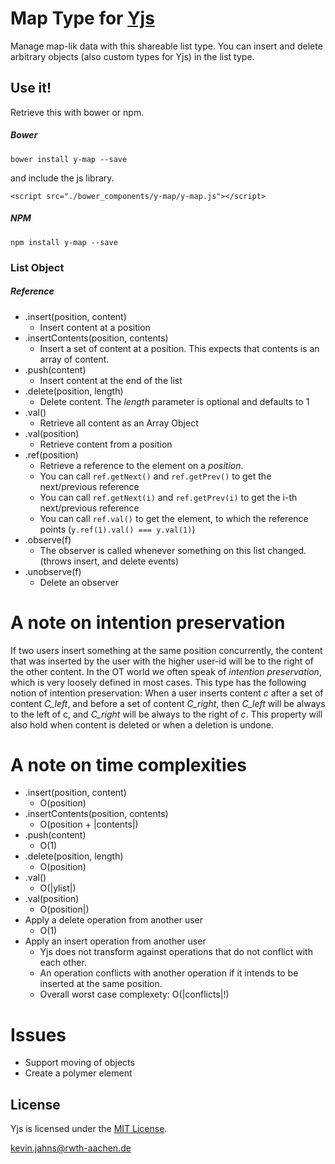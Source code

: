 
# Map Type for [Yjs](https://github.com/y-js/yjs)

Manage map-lik data with this shareable list type. You can insert and delete arbitrary objects (also custom types for Yjs) in the list type.

## Use it!
Retrieve this with bower or npm.

##### Bower
```
bower install y-map --save
```

and include the js library.

```
<script src="./bower_components/y-map/y-map.js"></script>
```

##### NPM
```
npm install y-map --save
```


### List Object

##### Reference
* .insert(position, content)
  * Insert content at a position
* .insertContents(position, contents)
  * Insert a set of content at a position. This expects that contents is an array of content.
* .push(content)
  * Insert content at the end of the list
* .delete(position, length)
  * Delete content. The *length* parameter is optional and defaults to 1
* .val()
  * Retrieve all content as an Array Object
* .val(position)
  * Retrieve content from a position
* .ref(position)
  * Retrieve a reference to the element on a *position*.
  * You can call `ref.getNext()` and `ref.getPrev()` to get the next/previous reference
  * You can call `ref.getNext(i)` and `ref.getPrev(i)` to get the i-th next/previous reference
  * You can call `ref.val()` to get the element, to which the reference points (`y.ref(1).val() === y.val(1)`)
* .observe(f)
  * The observer is called whenever something on this list changed. (throws insert, and delete events)
* .unobserve(f)
  * Delete an observer


# A note on intention preservation
If two users insert something at the same position concurrently, the content that was inserted by the user with the higher user-id will be to the right of the other content. In the OT world we often speak of *intention preservation*, which is very loosely defined in most cases. This type has the following notion of intention preservation: When a user inserts content *c* after a set of content *C_left*, and before a set of content *C_right*, then *C_left* will be always to the left of c, and *C_right* will be always to the right of *c*. This property will also hold when content is deleted or when a deletion is undone.

# A note on time complexities
* .insert(position, content)
  * O(position)
* .insertContents(position, contents)
  * O(position + |contents|)
* .push(content)
  * O(1)
* .delete(position, length)
  * O(position)
* .val()
  * O(|ylist|)
* .val(position)
  * O(position|)
* Apply a delete operation from another user
  * O(1)
* Apply an insert operation from another user
  * Yjs does not transform against operations that do not conflict with each other.
  * An operation conflicts with another operation if it intends to be inserted at the same position.
  * Overall worst case complexety: O(|conflicts|!)


# Issues
* Support moving of objects
* Create a polymer element

## License
Yjs is licensed under the [MIT License](./LICENSE.txt).

<kevin.jahns@rwth-aachen.de>
